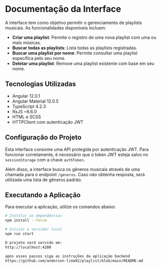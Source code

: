 # Documentação da Interface

A interface tem como objetivo permitir o gerenciamento de playlists musicais. As funcionalidades disponíveis incluem:

- **Criar uma playlist**: Permite o registro de uma nova playlist com uma ou mais músicas.
- **Buscar todas as playlists**: Lista todas as playlists registradas.
- **Buscar uma playlist por nome**: Permite consultar uma playlist específica pelo seu nome.
- **Deletar uma playlist**: Remove uma playlist existente com base em seu nome.

## Tecnologias Utilizadas

- Angular 12.0.1
- Angular Material 12.0.5
- TypeScript 4.2.3
- RxJS ~6.6.0
- HTML e SCSS
- HTTPClient com autenticação JWT

## Configuração do Projeto

Esta interface consome uma API protegida por autenticação JWT. Para funcionar corretamente, é necessário que o token JWT esteja salvo no `sessionStorage` com a chave `authToken`.

Além disso, a interface busca os gêneros musicais através de uma chamada para o endpoint `/generos`. Caso não obtenha resposta, será utilizada uma lista de gêneros padrão.

## Executando a Aplicação

Para executar a aplicação, utilize os comandos abaixo:

```bash
# Instalar as dependências
npm install --force

# Iniciar o servidor local
npm run start

O projeto será servido em:
http://localhost:4200

após esses passos siga as instruções da aplicação backend
https://github.com/anderson-lima92/playlist/blob/main/README.md